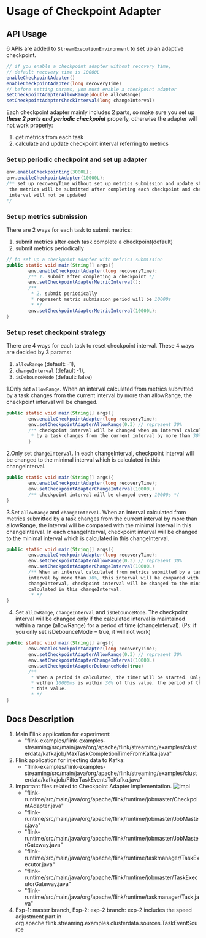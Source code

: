 # Usage of Checkpoint Adapter
## API Usage
6 APIs are added to `StreamExecutionEnvironment` to set up an adaptive checkpoint.
```java
// if you enable a checkpoint adapter without recovery time,
// default recovery time is 10000L
enableCheckpointAdapter()
enableCheckpointAdapter(long recoveryTime)
// before setting params, you must enable a checkpoint adapter
setCheckpointAdapterAllowRange(double allowRange)
setCheckpointAdapterCheckInterval(long changeInterval)
```
Each checkpoint adapter mainly includes 2 parts, so make sure
you set up **_these 2 parts and periodic checkpoint_** properly, 
otherwise the adapter will not work properly: 
1. get metrics from each task
2. calculate and update checkpoint interval referring to metrics
### Set up periodic checkpoint and set up adapter
```java
env.enableCheckpointing(3000L);
env.enableCheckpointAdapter(10000L); 
/** set up recoveryTime without set up metrics submission and update strategy,
 the metrics will be submitted after completing each checkpoint and checkpoint
 interval will not be updated
*/
```
### Set up metrics submission
There are 2 ways for each task to submit metrics:
1. submit metrics after each task complete a checkpoint(default)
2. submit metrics periodically
```java
// to set up a checkpoint adapter with metrics submission
public static void main(String[] args){
        env.enableCheckpointAdapter(long recoveryTime);
        /** 1. submit after completing a checkpoint */
        env.setCheckpointAdapterMetricInterval();
        /** 
         * 2. submit periodically
         * represent metric submission period will be 10000s
         * */
        env.setCheckpointAdapterMetricInterval(10000L); 
}
```

### Set up reset checkpoint strategy
There are 4 ways for each task to reset checkpoint interval.
These 4 ways are decided by 3 params: 
1. `allowRange` (default: -1), 
2. `changeInterval` (default -1), 
3. `isDebounceMode` (default: false)

1.Only set `allowRange`. When an interval calculated from metrics submitted by 
a task changes from the current interval by more than allowRange, the checkpoint
interval will be changed.
```java
public static void main(String[] args){
        env.enableCheckpointAdapter(long recoveryTime);
        env.setCheckpointAdapterAllowRange(0.3) // represent 30%
        /** checkpoint interval will be changed when an interval calculated from metrics submitted 
         * by a task changes from the current interval by more than 30%*/
        }
```
2.Only set `changeInterval`. In each changeInterval, checkpoint interval will be changed to the 
minimal interval which is calculated in this changeInterval.
```java
public static void main(String[] args){
        env.enableCheckpointAdapter(long recoveryTime);
        env.setCheckpointAdapterChangeInterval(10000L)
        /** checkpoint interval will be changed every 10000s */ 
}
```
3.Set `allowRange` and `changeInterval`.  When an interval calculated from metrics submitted by
a task changes from the current interval by more than allowRange, the interval will be compared with 
the minimal interval in this changeInterval. In each changeInterval, checkpoint interval will be 
changed to the minimal interval which is calculated in this changeInterval.
```java
public static void main(String[] args){
        env.enableCheckpointAdapter(long recoveryTime);
        env.setCheckpointAdapterAllowRange(0.3) // represent 30%
        env.setCheckpointAdapterChangeInterval(10000L)
        /** When an interval calculated from metrics submitted by a task changes from the current
        interval by more than 30%, this interval will be compared with minimal interval. In each 
        changeInterval, checkpoint interval will be changed to the minimal interval which is
        calculated in this changeInterval.
         * */
}
```
4. Set `allowRange`, `changeInterval` and `isDebounceMode`. 
The checkpoint interval will be changed only if the calculated interval is maintained within 
a range (allowRange) for a period of time (changeInterval).
(Ps: if you only set isDebounceMode = true, it will not work)
```java
public static void main(String[] args){
        env.enableCheckpointAdapter(long recoveryTime);
        env.setCheckpointAdapterAllowRange(0.3) // represent 30%
        env.setCheckpointAdapterChangeInterval(10000L)
        env.setCheckpointAdapterDebounceMode(true)
        /**
         * When a period is calculated, the timer will be started. Only if the period calculated
         * within 10000ms is within 30% of this value, the period of the checkpoint will be updated to
         * this value.
         * */
}
```

## Docs Description
1. Main Flink application for experiment:
   - "flink-examples/flink-examples-streaming/src/main/java/org/apache/flink/streaming/examples/clusterdata/kafkajob/MaxTaskCompletionTimeFromKafka.java"
2. Flink application for injecting data to Kafka: 
   - "flink-examples/flink-examples-streaming/src/main/java/org/apache/flink/streaming/examples/clusterdata/kafkajob/FilterTaskEventsToKafka.java"
3. Important files related to Checkpoint Adapter Implementation.
![impl](http://blog.minghuiyang1998.com/20220505141506.png)
   - "flink-runtime/src/main/java/org/apache/flink/runtime/jobmaster/CheckpointAdapter.java"
   - "flink-runtime/src/main/java/org/apache/flink/runtime/jobmaster/JobMaster.java"
   - "flink-runtime/src/main/java/org/apache/flink/runtime/jobmaster/JobMasterGateway.java"
   - "flink-runtime/src/main/java/org/apache/flink/runtime/taskmanager/TaskExecutor.java"
   - "flink-runtime/src/main/java/org/apache/flink/runtime/jobmaster/TaskExecutorGateway.java"
   - "flink-runtime/src/main/java/org/apache/flink/runtime/taskmanager/Task.java"
4. Exp-1: master branch, Exp-2: exp-2 branch: exp-2 includes the speed adjustment part in org.apache.flink.streaming.examples.clusterdata.sources.TaskEventSource
